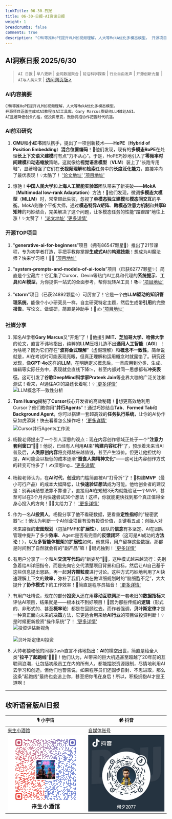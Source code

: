 ```yaml
---
linkTitle: 06-30-日报
title: 06-30-日报-AI资讯日报
weight: 1
breadcrumbs: false
comments: true
description: "CMU等推HoPE提升VLM长视频理解，人大等MokA优化多模态模型。 开源项目涵盖生成式AI教程与AI工具库。Gary Marcus质疑纯LLM难达AGI。 AI显著降低创业门槛，促投资思变，鼓励拥抱协作把握时代机遇。"
---
```


## AI洞察日报 2025/6/30

>  `AI 日报` | `早八更新` | `全网数据聚合` | `前沿科学探索` | `行业自由发声` | `开源创新力量` | `AI与人类未来` | [访问网页版↗️](https://ai.hubtoday.app/)



### **AI内容摘要**

```
CMU等推HoPE提升VLM长视频理解，人大等MokA优化多模态模型。
开源项目涵盖生成式AI教程与AI工具库。Gary Marcus质疑纯LLM难达AGI。
AI显著降低创业门槛，促投资思变，鼓励拥抱协作把握时代机遇。
```



### AI前沿研究

1.  **CMU**和**小红书**团队携手，提出了一项创新技术——**HoPE**（**Hybrid of Position Embedding**）**混合位置编码**！🚀他们发现，现有的**多模态RoPE**在处理**长上下文语义建模**时有点"力不从心”。于是，HoPE巧妙地引入了**零频率时间建模**和**动态缩放**策略，这就像给**视觉语言模型**（**VLM**）装上了"长跑专用鞋”，显著增强了它们在**长视频理解**和**检索**任务中的**长度泛化能力**，直接冲向了最优表现！💡太酷了！ ['论文地址'](https://arxiv.org/pdf/2505.20444) ['项目地址'](https://github.com/hrlics/HoPE)

2.  惊艳！**中国人民大学**和**上海人工智能实验室**团队带来了新突破——**MokA**（**Multimodal low-rank Adaptation**）方法！🤯他们发现，微调**多模态大模型**（**MLLM**）时，常常顾此失彼，忽视了**单模态独立建模**和**模态间交互**的平衡。MokA则像个平衡大师，通过**模态特异A矩阵**、**跨模态注意力机制**和**共享B矩阵**的巧妙结合，完美解决了这个问题，让多模态任务的性能"蹭蹭蹭”地往上涨！✨太赞了！ ['论文地址'](https://arxiv.org/abs/2506.05191) ['更多详情'](https://gewu-lab.github.io/MokA)

### 开源TOP项目

1.  "**generative-ai-for-beginners**”项目（拥有86547颗星🌟）推出了21节课程，专为初学者打造，手把手教你掌握**生成式AI**的**构建技能**！想成为AI魔法师？快来学习吧！💪✨ ['项目地址'](https://github.com/microsoft/generative-ai-for-beginners)

2.  "**system-prompts-and-models-of-ai-tools**”项目（已获62777颗星✨）简直是个宝藏库！它汇集了Cursor、Devin等热门AI工具和代理的**系统提示**、**工具**和**AI模型**，为你提供一站式的全面参考，帮你玩转AI工具！📚💡 ['项目地址'](https://github.com/x1xhlol/system-prompts-and-models-of-ai-tools)

3.  "**storm**”项目（已获24892颗星⭐）可厉害了！它是一个由**LLM驱动的知识管理系统**，能像个小小研究员一样，自主研究特定主题，然后生成带**引用**的完整**报告**。写论文、做调研，简直是神助手！🧠✍️ ['项目地址'](https://github.com/stanford-oval/storm)

### 社媒分享

1.  知名AI学者**Gary Marcus**又"开炮”了！🤔他援引**MIT、芝加哥大学、哈佛大学**的论文，直言不讳地指出，纯粹的**LLM**压根儿造不出**通用人工智能**（**AGI**）！为啥呢？因为它们存在"**波将金式理解**”（虚假理解）和**概念不一致性**。简单说就是，AI在考试时可能表现亮眼，但真正理解和运用概念时就露馅了。研究还发现，像**GPT-4o**这样的**LLM**，在明确定义概念后，一旦应用到分类、生成、编辑等实际任务中，表现就会直线下降📉，甚至内部对同一思想都有**冲突表征**。这可引发了**谷歌DeepMind科学家Prateek Jain**等业界大咖的广泛关注和测试！看来，AI通往AGI的路还长着呢！💡 ['更多详情'](https://www.jiqizhixin.com/articles/2025-06-29-5)
    <br/> ![LLM概念不一致性分析](https://raw.githubusercontent.com/justlovemaki/imagehub/refs/heads/main/images/2025/07/news_01k023ft58f0jrbmtq7ds7pt4p.avif) <br/>

2.  **Tom Huang**揭秘了**Cursor**核心开发者的高效秘籍！🚀想更高效地利用Cursor？他们教你用"**并行Agents**”！通过巧妙结合**Tab**、**Formed Tab**和**Background Agent**，你可以搭建一套超高效的**任务执行系统**，让你的AI协作💻如虎添翼！快去看看怎么操作吧！ ['更多详情'](https://x.com/tuturetom/status/1939321864200888536)
    <br/> ![Cursor并行Agents工作流](https://raw.githubusercontent.com/justlovemaki/imagehub/refs/heads/main/images/2025/07/news_01k023fww3eytsgg6jf3mg3es5.avif) <br/>

3.  杨毅老师提出了一个引人深思的观点：现在内容创作领域正处于一个"**注意力套利窗口**”😮‍💨！他说，已经有人利用**AI**来"**构建内容杠杆**”了，预示着未来当AI普及后，**人类原创内容**将变得越来越值钱，甚至产生溢价。但更让他担忧的是，**AI**可能会以极低的成本逐渐"**蚕食人类精神文化**”——这可比内容创作方式的转变可怕多了！✍️深思ing... ['更多详情'](https://x.com/Yangyixxxx/status/1939318396111430096)

4.  杨毅老师认为，在**AI时代**，**创业**的门槛简直被AI"打骨折”了！💸构建**MVP**（最小可行产品）的成本大幅降低，让**快速验证想法**成为可能。他给创业者的建议是：别再纠结想法靠不靠谱了，直接用**AI**在短短3天内就能验证一个MVP，甚至可以在3个月内快速尝试30个想法！这样，你就能更快找到那个真正值得全身心投入的方向！🚀💡太给力了！ ['更多详情'](https://x.com/Yangyixxxx/status/1939278373978857614)

5.  作为一名AI**投资人**，杨毅分享了他不看硬数据，更看重**定性指标**的"秘密武器”📈！他认为判断一个AI创业项目有没有投资价值，关键看五点：创始人对未来路径的**宏图规划**（包括PMF和**扩展性**）、团队的**信念**有多坚定、AI在团队管理中提升了多少**效率**、Agent是否有完善的**反馈闭环**（这可是AI成功的**方法论**！），以及**多智能体框架**的**扩展性**如何。他觉得，用户留存这些数据，那都是时间到了自然就会有的"副产品”嘛！🎯眼光独到！ ['更多详情'](https://x.com/Yangyixxxx/status/1939212085185093664)

6.  有用户分享了一个和AI**交流写代码**的"新姿势”👨‍💻，这种模式越来越流行：先别急着给AI详细指令，而是先向它交代清楚项目背景和目标，然后让AI自己基于这些信息提出思路，再一起**对齐颗粒度**进行讨论。这种方式巧妙地利用了AI快速理解上下文的**效率**，弥补了我们人类在做详细规划时的"脑细胞不足”，大大提升了**协作模式**下的工作效率！🤝简直是程序员福音！ ['更多详情'](https://x.com/wwwgoubuli/status/1939168328070603017)

7.  有用户吐槽说，现在的部分**投资人**还在用**移动互联网**那一套老旧的**数据指标**来评估AI项目，结果就是——根本找不到好项目！🤔因为那些传统的**逻辑**（形式的、非形式的、甚至**概率论**）都是在回顾过去。而作者强调，**贝叶斯定律**才是一种真正面向未来的**决策**方法，它更适合用来给**AI行业**的项目做投资判断！💡是时候更新投资"操作系统”了！ ['更多详情'](https://m.okjike.com/originalPosts/6860acdfd82bae994ab2ac0e)
    <br/> ![投资评估新视角](https://cdnv2.ruguoapp.com/FkJ8CttPht-FSudcqveStLiBY6BBv3.png) <br/>
    <br/> ![贝叶斯定律AI投资](https://cdnv2.ruguoapp.com/FhaVZhhtXfzamqX8c4dNBF62yfZRv3.png) <br/>

8.  大帅老猿和他的同事Dash直言不讳地指出：**AI**的横空出世，简直是给全人类"**拉平了起跑线**”🏃‍♀️💨！他们认为，AI带来的巨大机遇甚至超越了20年前的互联网浪潮，让包括初级员工在内的所有人，都能摆脱资源限制，尽情地利用AI去学习和创造。但他们也警告说，如果程序员们还固步自封、不思进取，那么这条"起跑线”最终也会追上你，甚至把你甩在身后！所以，积极拥抱AI才是王道啊！

---

## **收听语音版AI日报**

| 🎙️ **小宇宙** | 📹 **抖音** |
| --- | --- |
| [来生小酒馆](https://www.xiaoyuzhoufm.com/podcast/683c62b7c1ca9cf575a5030e)  |   [自媒体账号](https://www.douyin.com/user/MS4wLjABAAAAwpwqPQlu38sO38VyWgw9ZjDEnN4bMR5j8x111UxpseHR9DpB6-CveI5KRXOWuFwG)| 
| ![小酒馆](https://raw.githubusercontent.com/justlovemaki/imagehub/refs/heads/main/logo/f959f7984e9163fc50d3941d79a7f262.md.png) | ![情报站](https://raw.githubusercontent.com/justlovemaki/imagehub/refs/heads/main/logo/7fc30805eeb831e1e2baa3a240683ca3.md.png) |

    


